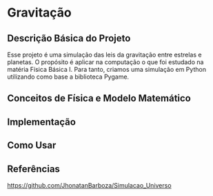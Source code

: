 # Gravitação

## Descrição Básica do Projeto
Esse projeto é uma simulação das leis da gravitação entre estrelas e planetas. O propósito é aplicar na computação o que foi estudado na matéria Física Básica I. Para tanto, criamos uma simulação em Python utilizando como base a biblioteca Pygame.

## Conceitos de Física e Modelo Matemático


## Implementação

## Como Usar

## Referências
https://github.com/JhonatanBarboza/Simulacao_Universo